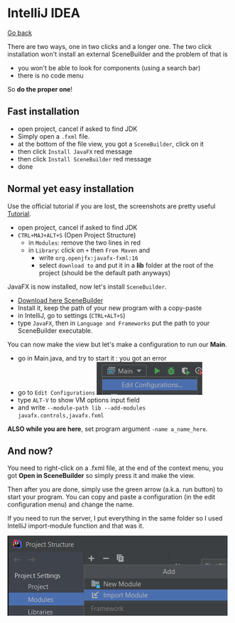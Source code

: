 # IntelliJ IDEA

[Go back](../index.md)

There are two ways, one in two clicks and a longer one. The two click installation
won't install an external SceneBuilder and the problem of that is 

* you won't be able to look for components (using a search bar)
* there is no code menu

So **do the proper one**!

## Fast installation

* open project, cancel if asked to find JDK
* Simply open a ``.fxml`` file.
* at the bottom of the file view, you got a ``SceneBuilder``, click on it
* then click ``Install JavaFX`` red message
* then click ``Install SceneBuilder`` red message
* done

## Normal yet easy installation

Use the official tutorial if you are lost, the screenshots are pretty useful
[Tutorial](https://openjfx.io/openjfx-docs/#IDEA-IDE).

* open project, cancel if asked to find JDK
* `CTRL+MAJ+ALT+S` (Open Project Structure)
    * in `Modules`: remove the two lines in red
    * in ``Library``: click on `+` then ``From Maven``
    and 
      * write ``org.openjfx:javafx-fxml:16``
      * select ``download to`` and put it in a **lib** folder at the root of the
    project (should be the default path anyways)

JavaFX is now installed, now let's install ``SceneBuilder``.

* [Download here SceneBuilder](https://gluonhq.com/products/scene-builder/#download)
* Install it, keep the path of your new program with a copy-paste
* in IntelliJ, go to settings (`CTRL+ALT+S`)
* type ``JavaFX``, then in ``Language and Frameworks`` put the path to
your SceneBuilder executable.
  
You can now make the view but let's make a configuration to run our **Main**.

* go in Main.java, and try to start it : you got an error
* go to ``Edit Configurations`` ![idea](idea.png)
* type ``ALT-V`` to show VM options input field
* and write ``--module-path lib --add-modules javafx.controls,javafx.fxml``

**ALSO while you are here**, set program 
argument ``-name a_name_here``.

## And now?

You need to right-click on a .fxml file, at the end of the
context menu, you got **Open in SceneBuilder** so simply
press it and make the view.

Then after you are done, simply use the green arrow
(a.k.a. run button) to start your program. You can copy
and paste a configuration (in the edit configuration
menu) and change the name.

If you need to run the server, I put
everything in the same folder so I used IntelliJ
import-module function and that was it.

![module](module.png)